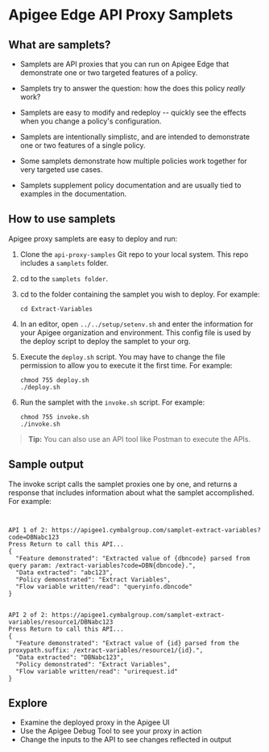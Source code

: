 # Apigee Edge API Proxy Samplets

## What are samplets?

* Samplets are API proxies that you can run on Apigee Edge that demonstrate one
  or two targeted features of a policy.

* Samplets try to answer the question: how the does this policy *really* work?

* Samplets are easy to modify and redeploy -- quickly see the effects when you
  change a policy's configuration.

* Samplets are intentionally simplistc, and are intended to demonstrate one or
  two features of a single policy.

* Some samplets demonstrate how multiple policies work together for very targeted use cases. 

* Samplets supplement policy documentation and are usually tied to examples in the documentation. 


## How to use samplets

Apigee proxy samplets are easy to deploy and run:

1. Clone the `api-proxy-samples` Git repo to your local system. This repo includes a `samplets` folder. 
2. cd to the `samplets folder`.
3. cd to the folder containing the samplet you wish to deploy. For example:

    `cd Extract-Variables`

4. In an editor, open `../../setup/setenv.sh` and enter the information for your
   Apigee organization and environment. This config file is used by the deploy script to
   deploy the samplet to your org.

5. Execute the `deploy.sh` script. You may have to change the file permission to
   allow you to execute it the first time. For example:

    ```
    chmod 755 deploy.sh
    ./deploy.sh
    ```

6. Run the samplet with the `invoke.sh` script. For example:

    ```
    chmod 755 invoke.sh
    ./invoke.sh
    ```

> **Tip:** You can also use an API tool like Postman to execute the APIs. 

## Sample output

The invoke script calls the samplet proxies one by one, and returns a response
that includes information about what the samplet accomplished. For example:

```


API 1 of 2: https://apigee1.cymbalgroup.com/samplet-extract-variables?code=DBNabc123
Press Return to call this API...
{
  "Feature demonstrated": "Extracted value of {dbncode} parsed from query param: /extract-variables?code=DBN{dbncode}.",
  "Data extracted": "abc123",
  "Policy demonstrated": "Extract Variables",
  "Flow variable written/read": "queryinfo.dbncode"
}


API 2 of 2: https://apigee1.cymbalgroup.com/samplet-extract-variables/resource1/DBNabc123
Press Return to call this API...
{
  "Feature demonstrated": "Extract value of {id} parsed from the proxypath.suffix: /extract-variables/resource1/{id}.",
  "Data extracted": "DBNabc123",
  "Policy demonstrated": "Extract Variables",
  "Flow variable written/read": "urirequest.id"
}
```

## Explore

* Examine the deployed proxy in the Apigee UI
* Use the Apigee Debug Tool to see your proxy in action
* Change the inputs to the API to see changes reflected in output

